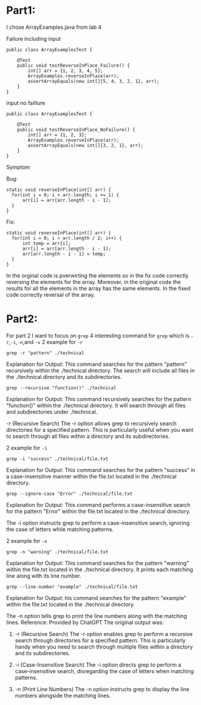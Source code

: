 # Part1:
I chose ArrayExamples.java from lab 4 

Failure including input 
```
public class ArrayExamplesTest {

    @Test
    public void testReverseInPlace_Failure() {
        int[] arr = {1, 2, 3, 4, 5};
        ArrayExamples.reverseInPlace(arr);
        assertArrayEquals(new int[]{5, 4, 3, 2, 1}, arr);
    }
}
```

input no failture 
```
public class ArrayExamplesTest {

    @Test
    public void testReverseInPlace_NoFailure() {
        int[] arr = {1, 2, 3};
        ArrayExamples.reverseInPlace(arr);
        assertArrayEquals(new int[]{3, 2, 1}, arr);
    }
}
```

Symptom 

  Bug:
  ```
static void reverseInPlace(int[] arr) {
    for(int i = 0; i < arr.length; i += 1) {
        arr[i] = arr[arr.length - i - 1];
    }
}

  ```

  Fix:
  ```
static void reverseInPlace(int[] arr) {
    for(int i = 0; i < arr.length / 2; i++) {
        int temp = arr[i];
        arr[i] = arr[arr.length - i - 1];
        arr[arr.length - i - 1] = temp;
    }
}
  ```
In the orginal code is pverwirting the elements so in the fix code correctly reversing the elements for the array. Moreover, in the original code the results for all the elements in the array has the same elements. 
In the fixed code correctly reversal of the array. 



# Part2:
For part 2 I want to focus on `grep`
4 interesting command for `grep` which is `-r`,`-i`,`-n`,and `-v`
2 example for `-r`
```
grep -r "pattern" ./technical
```
Explanation for Output:
This command searches for the pattern "pattern" recursively within the ./technical directory.
The search will include all files in the ./technical directory and its subdirectories.
```
grep --recursive "function()" ./technical
```
Explanation for Output: 
This command recursively searches for the pattern "function()" within the ./technical directory.
It will search through all files and subdirectories under ./technical.

-r (Recursive Search)
The -r option allows grep to recursively search directories for a specified pattern. This is particularly useful when you want to search through all files within a directory and its subdirectories.

2 example for `-i`
```
grep -i "success" ./technical/file.txt
```
Explanation for Output:
This command searches for the pattern "success" in a case-insensitive manner within the file.txt located in the ./technical directory.
```
grep --ignore-case "Error" ./technical/file.txt
```
Explanation for Output: 
This command performs a case-insensitive search for the pattern "Error" within the file.txt located in the ./technical directory.

The -i option instructs grep to perform a case-insensitive search, ignoring the case of letters while matching patterns.

2 example for `-n`
```
grep -n "warning" ./technical/file.txt
```
Explanation for Output:
This command searches for the pattern "warning" within the file.txt located in the ./technical directory.
It prints each matching line along with its line number.
```
grep --line-number "example" ./technical/file.txt
```
Explanation for Output:
his command searches for the pattern "example" within the file.txt located in the ./technical directory.

The -n option tells grep to print the line numbers along with the matching lines.
Reference: Provided by ChatGPT
The original output was:
1. -r (Recursive Search)
The -r option enables grep to perform a recursive search through directories for a specified pattern. This is particularly handy when you need to search through multiple files within a directory and its subdirectories.

2. -i (Case-Insensitive Search)
The -i option directs grep to perform a case-insensitive search, disregarding the case of letters when matching patterns.

3. -n (Print Line Numbers)
The -n option instructs grep to display the line numbers alongside the matching lines.



